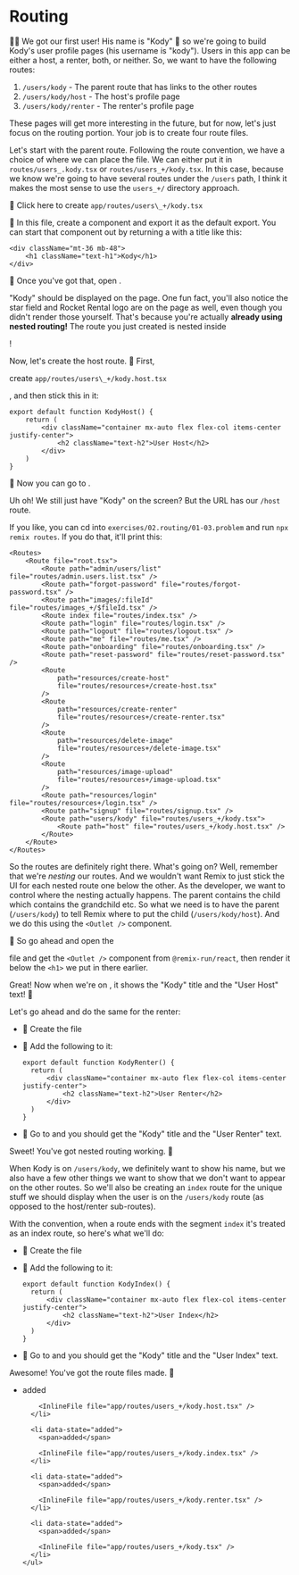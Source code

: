# Routing

👨‍💼 We got our first user! His name is "Kody" 🐨 so we're going to build Kody's
user profile pages (his username is "kody"). Users in this app can be either a
host, a renter, both, or neither. So, we want to have the following routes:

1.  `/users/kody` - The parent route that has links to the other routes
2.  `/users/kody/host` - The host's profile page
3.  `/users/kody/renter` - The renter's profile page

These pages will get more interesting in the future, but for now, let's just
focus on the routing portion. Your job is to create four route files.

Let's start with the parent route. Following the route convention, we have a
choice of where we can place the file. We can either put it in
`routes/users_.kody.tsx` or `routes/users_+/kody.tsx`. In this case, because we
know we're going to have several routes under the `/users` path, I think it
makes the most sense to use the `users_+/` directory approach.

<InlineFile file="app/routes/users_+/kody.tsx">
	🐨 Click here to create <code>app/routes/users\_+/kody.tsx</code>
</InlineFile>

🐨 In this file, create a component and export it as the default export. You can
start that component out by returning a with a title like this:

```tsx
<div className="mt-36 mb-48">
	<h1 className="text-h1">Kody</h1>
</div>
```

🐨 Once you've got that, open <LinkToApp to="/users/kody" />.

"Kody" should be displayed on the page. One fun fact, you'll also notice the
star field and Rocket Rental logo are on the page as well, even though you
didn't render those yourself. That's because you're actually **already using
nested routing!** The route you just created is nested inside

<InlineFile file="app/root.tsx" line="89" />!

Now, let's create the host route. 🐨 First,

<InlineFile file="app/routes/users_+/kody.host.tsx">
	create
	<code>app/routes/users\_+/kody.host.tsx</code>
</InlineFile>

, and then stick this in it:

```tsx
export default function KodyHost() {
	return (
		<div className="container mx-auto flex flex-col items-center justify-center">
			<h2 className="text-h2">User Host</h2>
		</div>
	)
}
```

🐨 Now you can go to <LinkToApp to="/users/kody/host" />.

Uh oh! We still just have "Kody" on the screen? But the URL has our `/host`
route.

If you like, you can cd into `exercises/02.routing/01-03.problem` and run
`npx remix routes`. If you do that, it'll print this:

```tsx lines=30-32 nonumber
<Routes>
	<Route file="root.tsx">
		<Route path="admin/users/list" file="routes/admin.users.list.tsx" />
		<Route path="forgot-password" file="routes/forgot-password.tsx" />
		<Route path="images/:fileId" file="routes/images_+/$fileId.tsx" />
		<Route index file="routes/index.tsx" />
		<Route path="login" file="routes/login.tsx" />
		<Route path="logout" file="routes/logout.tsx" />
		<Route path="me" file="routes/me.tsx" />
		<Route path="onboarding" file="routes/onboarding.tsx" />
		<Route path="reset-password" file="routes/reset-password.tsx" />
		<Route
			path="resources/create-host"
			file="routes/resources+/create-host.tsx"
		/>
		<Route
			path="resources/create-renter"
			file="routes/resources+/create-renter.tsx"
		/>
		<Route
			path="resources/delete-image"
			file="routes/resources+/delete-image.tsx"
		/>
		<Route
			path="resources/image-upload"
			file="routes/resources+/image-upload.tsx"
		/>
		<Route path="resources/login" file="routes/resources+/login.tsx" />
		<Route path="signup" file="routes/signup.tsx" />
		<Route path="users/kody" file="routes/users_+/kody.tsx">
			<Route path="host" file="routes/users_+/kody.host.tsx" />
		</Route>
	</Route>
</Routes>
```

So the routes are definitely right there. What's going on? Well, remember that
we're _nesting_ our routes. And we wouldn't want Remix to just stick the UI for
each nested route one below the other. As the developer, we want to control
where the nesting actually happens. The parent contains the child which contains
the grandchild etc. So what we need is to have the parent (`/users/kody`) to
tell Remix where to put the child (`/users/kody/host`). And we do this using the
`<Outlet />` component.

🐨 So go ahead and open the

<InlineFile file="app/routes/users_+/kody.tsx" line={4} column={99} /> file and
get the `<Outlet />` component from `@remix-run/react`, then render it below the
`<h1>` we put in there earlier.

Great! Now when we're on <LinkToApp to="/users/kody/host" />, it shows the
"Kody" title and the "User Host" text! 🎉

Let's go ahead and do the same for the renter:

- 🐨 Create the file <InlineFile file="app/routes/users_+/kody.renter.tsx" />

- 🐨 Add the following to it:

  ```tsx
  export default function KodyRenter() {
  	return (
  		<div className="container mx-auto flex flex-col items-center justify-center">
  			<h2 className="text-h2">User Renter</h2>
  		</div>
  	)
  }
  ```

- 🐨 Go to <LinkToApp to="/users/kody/renter" /> and you should get the "Kody"
  title and the "User Renter" text.

Sweet! You've got nested routing working. 🎉

When Kody is on `/users/kody`, we definitely want to show his name, but we also
have a few other things we want to show that we don't want to appear on the
other routes. So we'll also be creating an `index` route for the unique stuff we
should display when the user is on the `/users/kody` route (as opposed to the
host/renter sub-routes).

With the convention, when a route ends with the segment `index` it's treated as
an index route, so here's what we'll do:

- 🐨 Create the file <InlineFile file="app/routes/users_+/kody.index.tsx" />

- 🐨 Add the following to it:

  ```tsx
  export default function KodyIndex() {
  	return (
  		<div className="container mx-auto flex flex-col items-center justify-center">
  			<h2 className="text-h2">User Index</h2>
  		</div>
  	)
  }
  ```

- 🐨 Go to <LinkToApp to="/users/kody" /> and you should get the "Kody" title
  and the "User Index" text.

Awesome! You've got the route files made. 🎉

<TouchedFiles>
  <div id="files">
    <ul>
      <li data-state="added">
        <span>added</span>

        <InlineFile file="app/routes/users_+/kody.host.tsx" />
      </li>

      <li data-state="added">
        <span>added</span>

        <InlineFile file="app/routes/users_+/kody.index.tsx" />
      </li>

      <li data-state="added">
        <span>added</span>

        <InlineFile file="app/routes/users_+/kody.renter.tsx" />
      </li>

      <li data-state="added">
        <span>added</span>

        <InlineFile file="app/routes/users_+/kody.tsx" />
      </li>
    </ul>

  </div>
</TouchedFiles>
